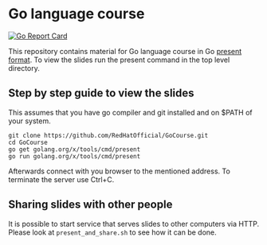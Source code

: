 # Go language course

[![Go Report Card](https://goreportcard.com/badge/github.com/RedHatOfficial/GoCourse)](https://goreportcard.com/report/github.com/RedHatOfficial/GoCourse)

This repository contains material for Go language course in Go [present format](https://godoc.org/golang.org/x/tools/present). To view the slides run the present command in the top level directory.

## Step by step guide to view the slides

This assumes that you have go compiler and git installed and on $PATH of your system.

```
git clone https://github.com/RedHatOfficial/GoCourse.git
cd GoCourse
go get golang.org/x/tools/cmd/present
go run golang.org/x/tools/cmd/present
```

Afterwards connect with you browser to the mentioned address. To terminate the server use Ctrl+C.

## Sharing slides with other people

It is possible to start service that serves slides to other computers via HTTP.
Please look at `present_and_share.sh` to see how it can be done.
